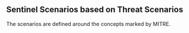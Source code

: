 ## Sentinel Scenarios based on Threat Scenarios

The scenarios are defined around the concepts marked by MITRE.